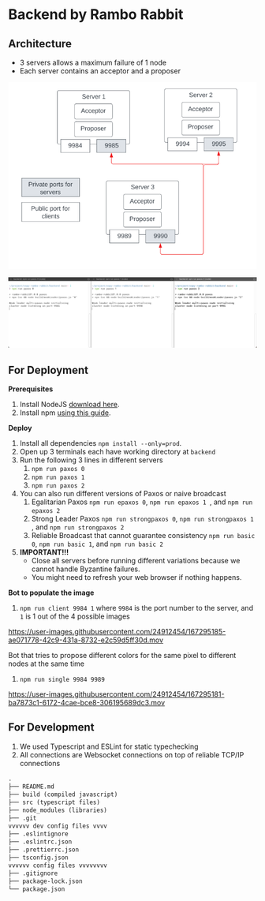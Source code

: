 # Backend by Rambo Rabbit

## Architecture

* 3 servers allows a maximum failure of 1 node
* Each server contains an acceptor and a proposer

![architecture](README.assets/architecture.png)

![shell](README.assets/shell.png)



## For Deployment

**Prerequisites**

1. Install NodeJS [download here](https://nodejs.org/en/).
2. Install npm [using this guide](https://docs.npmjs.com/downloading-and-installing-node-js-and-npm).

**Deploy**

1. Install all dependencies `npm install --only=prod`.
2. Open up 3 terminals each have working directory at `backend`
3. Run the following 3 lines in different servers
    1. `npm run paxos 0`
    2. `npm run paxos 1`
    3. `npm run paxos 2`
4. You can also run different versions of Paxos or naive broadcast
    1. Egalitarian Paxos `npm run epaxos 0`, `npm run epaxos 1 `, and `npm run epaxos 2`
    2. Strong Leader Paxos `npm run strongpaxos 0`, `npm run strongpaxos 1` , and `npm run strongpaxos 2` 
    3. Reliable Broadcast that cannot guarantee consistency  `npm run basic 0`, `npm run basic 1`, and `npm run basic 2`
5. **IMPORTANT!!!**
    * Close all servers before running different variations because we cannot handle Byzantine failures.
    * You might need to refresh your web browser if nothing happens.

**Bot to populate the image**
1. `npm run client 9984 1` where `9984` is the port number to the server, and `1` is 1 out of the 4 possible images


https://user-images.githubusercontent.com/24912454/167295185-ae071778-42c9-431a-8732-e2c59d5ff30d.mov


Bot that tries to propose different colors for the same pixel to different nodes at the same time
1. `npm run single 9984 9989`


https://user-images.githubusercontent.com/24912454/167295181-ba7873c1-6172-4cae-bce8-306195689dc3.mov


## For Development
1. We used Typescript and ESLint for static typechecking
1. All connections are Websocket connections on top of reliable TCP/IP connections 

```
.
├── README.md
├── build (compiled javascript)
├── src (typescript files)
├── node_modules (libraries)
├── .git
vvvvvv dev config files vvvv
├── .eslintignore
├── .eslintrc.json
├── .prettierrc.json
├── tsconfig.json
vvvvvv config files vvvvvvvv
├── .gitignore
├── package-lock.json 
└── package.json
```

